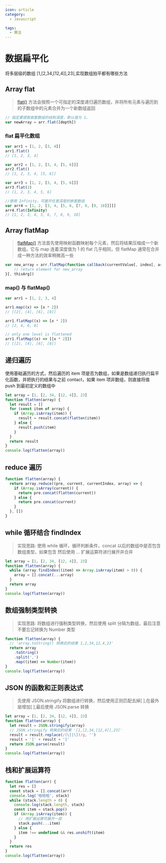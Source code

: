 ```yaml
---
icon: article
category:
  - Javascript

tags:
  - 算法
---
```


# 数据扁平化

将多层级的数组 [1,[2,34,[12,4]],23],实现数组拍平都有哪些方法

## Array flat

> [flat()](https://developer.mozilla.org/zh-CN/docs/Web/JavaScript/Reference/Global_Objects/Array/flat) 方法会按照一个可指定的深度递归遍历数组，并将所有元素与遍历到的子数组中的元素合并为一个新数组返回

```javascript
// 指定要提取嵌套数组的结构深度，默认值为 1。
var newArray = arr.flat([depth])
```

### flat 扁平化数组

```javascript
var arr1 = [1, 2, [3, 4]]
arr1.flat()
// [1, 2, 3, 4]

var arr2 = [1, 2, [3, 4, [5, 6]]]
arr2.flat()
// [1, 2, 3, 4, [5, 6]]

var arr3 = [1, 2, [3, 4, [5, 6]]]
arr3.flat(2)
// [1, 2, 3, 4, 5, 6]

//使用 Infinity，可展开任意深度的嵌套数组
var arr4 = [1, 2, [3, 4, [5, 6, [7, 8, [9, 10]]]]]
arr4.flat(Infinity)
// [1, 2, 3, 4, 5, 6, 7, 8, 9, 10]
```

## Array flatMap

> [flatMap()](https://developer.mozilla.org/zh-CN/docs/Web/JavaScript/Reference/Global_Objects/Array/flatMap) 方法首先使用映射函数映射每个元素，然后将结果压缩成一个新数组。它与 map 连着深度值为 1 的 flat 几乎相同，但 flatMap 通常在合并成一种方法的效率稍微高一些

```javascript
var new_array = arr.flatMap(function callback(currentValue[, index[, array]]) {
    // return element for new_array
}[, thisArg])
```

### map() 与 flatMap()

```javascript
var arr1 = [1, 2, 3, 4]

arr1.map((x) => [x * 2])
// [[2], [4], [6], [8]]

arr1.flatMap((x) => [x * 2])
// [2, 4, 6, 8]

// only one level is flattened
arr1.flatMap((x) => [[x * 2]])
// [[2], [4], [6], [8]]
```

## 递归遍历

使用基础遍历的方式，然后遍历的 item 项是否为数组，如果是数组递归执行扁平化函数，并把执行的结果与之前 contact，如果 item 项非数组，则直接将值 push 到最初定义的数组中

```javascript
let array = [1, [2, 34, [12, 4]], 23]
function flatten(array) {
  let result = []
  for (const item of array) {
    if (Array.isArray(item)) {
      result = result.concat(flatten(item))
    } else {
      result.push(item)
    }
  }
  return result
}
console.log(flatten(array))
```

## reduce 遍历

```javascript
function flatten(array) {
  return array.reduce((pre, current, currentIndex, array) => {
    if (Array.isArray(current)) {
      return pre.concat(flatten(current))
    } else {
      return pre.concat(current)
    }
  }, [])
}
```

## while 循环结合 findIndex

> 实现思路: 使用 while 循环，循环判断条件，concat 以后的数组中是否包含数组类型，如果包含 然后使用 ... 扩展运算符进行展开并合并

```javascript
let array = [1, [2, 34, [12, 4]], 23]
function flatten(array) {
  while (array.findIndex((item) => Array.isArray(item) > 0)) {
    array = [].concat(...array)
  }
  return array
}
console.log(flatten(array))
```

## 数组强制类型转换

> 实现思路: 将数组进行强制类型转换，然后使用 split 分隔为数组，最后注意不要忘记转换为 Number 类型

```javascript
function flatten(array) {
  // 'array.toString() 转换后的结果 1,2,34,12,4,23'
  return array
    .toString()
    .split(',')
    .map((item) => Number(item))
}
console.log(flatten(array))
```

## JSON 的函数和正则表达式

> 先使用 JSON.stringify 将数组进行转换，然后使用正则匹配去掉[ ],在最外层增加[ ],最后使用 JSON.parse 转换

```javascript
let array = [1, [2, 34, [12, 4]], 23]
function flatten(array) {
  let result = JSON.stringify(array)
  // JSON.stringify 转换后的结果 '[1,[2,34,[12,4]],23]'
  result = result.replace(/(\[|\])/g, '')
  result = '[' + result + ']'
  return JSON.parse(result)
}
console.log(flatten(array))
```

## 栈和扩展运算符

```javascript
function flatten(arr) {
  let res = []
  const stack = [].concat(arr)
  console.log('哈哈哈', stack)
  while (stack.length > 0) {
    console.log(stack.length, stack)
    const item = stack.pop()
    if (Array.isArray(item)) {
      // 用扩展运算符展开一层
      stack.push(...item)
    } else {
      item !== undefined && res.unshift(item)
    }
  }
  return res
}
console.log(flatten(array))
```
